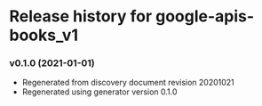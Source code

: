 # Release history for google-apis-books_v1

### v0.1.0 (2021-01-01)

* Regenerated from discovery document revision 20201021
* Regenerated using generator version 0.1.0

